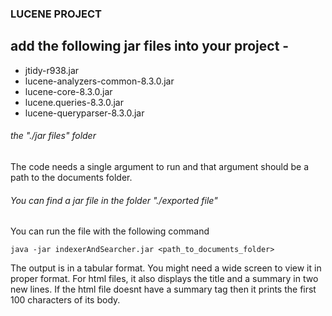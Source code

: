 ### LUCENE PROJECT

## add the following jar files into your project -

* jtidy-r938.jar
* lucene-analyzers-common-8.3.0.jar
* lucene-core-8.3.0.jar
* lucene.queries-8.3.0.jar
* lucene-queryparser-8.3.0.jar

###### the "./jar files" folder 

The code needs a single argument to run and that argument should be a path to the documents folder.

###### You can find a jar file in the folder "./exported file"
You can run the file with the following command 
```
java -jar indexerAndSearcher.jar <path_to_documents_folder>
```

The output is in a tabular format. You might need a wide screen to view it in proper format.
For html files, it also displays the title and a summary in two new lines. If the html file doesnt have a summary tag then it prints the first 100 characters of its body.